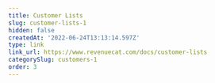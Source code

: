 ```yaml
---
title: Customer Lists
slug: customer-lists-1
hidden: false
createdAt: '2022-06-24T13:13:14.597Z'
type: link
link_url: https://www.revenuecat.com/docs/customer-lists
categorySlug: customers-1
order: 3
---
```

